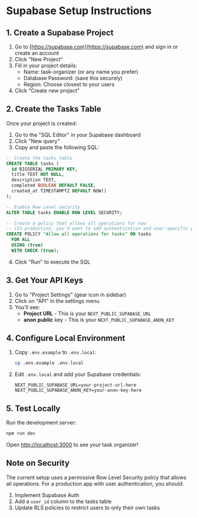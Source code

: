 # Supabase Setup Instructions

## 1. Create a Supabase Project

1. Go to [https://supabase.com](https://supabase.com) and sign in or create an account
2. Click "New Project"
3. Fill in your project details:
   - Name: task-organizer (or any name you prefer)
   - Database Password: (save this securely)
   - Region: Choose closest to your users
4. Click "Create new project"

## 2. Create the Tasks Table

Once your project is created:

1. Go to the "SQL Editor" in your Supabase dashboard
2. Click "New query"
3. Copy and paste the following SQL:

```sql
-- Create the tasks table
CREATE TABLE tasks (
  id BIGSERIAL PRIMARY KEY,
  title TEXT NOT NULL,
  description TEXT,
  completed BOOLEAN DEFAULT FALSE,
  created_at TIMESTAMPTZ DEFAULT NOW()
);

-- Enable Row Level Security
ALTER TABLE tasks ENABLE ROW LEVEL SECURITY;

-- Create a policy that allows all operations for now
-- (In production, you'd want to add authentication and user-specific policies)
CREATE POLICY "Allow all operations for tasks" ON tasks
  FOR ALL
  USING (true)
  WITH CHECK (true);
```

4. Click "Run" to execute the SQL

## 3. Get Your API Keys

1. Go to "Project Settings" (gear icon in sidebar)
2. Click on "API" in the settings menu
3. You'll see:
   - **Project URL** - This is your `NEXT_PUBLIC_SUPABASE_URL`
   - **anon public** key - This is your `NEXT_PUBLIC_SUPABASE_ANON_KEY`

## 4. Configure Local Environment

1. Copy `.env.example` to `.env.local`:
   ```bash
   cp .env.example .env.local
   ```

2. Edit `.env.local` and add your Supabase credentials:
   ```
   NEXT_PUBLIC_SUPABASE_URL=your-project-url-here
   NEXT_PUBLIC_SUPABASE_ANON_KEY=your-anon-key-here
   ```

## 5. Test Locally

Run the development server:
```bash
npm run dev
```

Open [http://localhost:3000](http://localhost:3000) to see your task organizer!

## Note on Security

The current setup uses a permissive Row Level Security policy that allows all operations. For a production app with user authentication, you should:

1. Implement Supabase Auth
2. Add a `user_id` column to the tasks table
3. Update RLS policies to restrict users to only their own tasks
